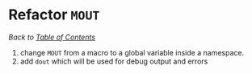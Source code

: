 # Refactor `MOUT`

_Back to [Table of Contents](../README.md)_

1. change `MOUT` from a macro to a global variable inside a namespace.
2. add `dout` which will be used for debug output and errors
